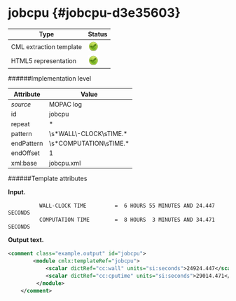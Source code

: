 # jobcpu {#jobcpu-d3e35603}


| Type                                                                                                                                                                                                  | Status                                                                                                                                                                                                |
|----|----|
| CML extraction template                                                                                                                                                                               | ![](/imgs/Total.png)                                                                                                                                                                                  |
| HTML5 representation                                                                                                                                                                                  | ![](/imgs/Total.png)                                                                                                                                                                                  |

######Implementation level

| Attribute                                                                                                                                                                                             | Value                                                                                                                                                                                                 |
|----|----|
| *source*                                                                                                                                                                                              | MOPAC log                                                                                                                                                                                             |
| id                                                                                                                                                                                                    | jobcpu                                                                                                                                                                                                |
| repeat                                                                                                                                                                                                | \*                                                                                                                                                                                                    |
| pattern                                                                                                                                                                                               | \\s\*WALL\\-CLOCK\\sTIME.\*                                                                                                                                                                           |
| endPattern                                                                                                                                                                                            | \\s\*COMPUTATION\\sTIME.\*                                                                                                                                                                            |
| endOffset                                                                                                                                                                                             | 1                                                                                                                                                                                                     |
| xml:base                                                                                                                                                                                              | jobcpu.xml                                                                                                                                                                                            |

######Template attributes

**Input.**

              WALL-CLOCK TIME         =  6 HOURS 55 MINUTES AND 24.447 SECONDS
              COMPUTATION TIME        =  8 HOURS  3 MINUTES AND 34.471 SECONDS
        

**Output text.**

```xml
<comment class="example.output" id="jobcpu">
        <module cmlx:templateRef="jobcpu">
            <scalar dictRef="cc:wall" units="si:seconds">24924.447</scalar>
            <scalar dictRef="cc:cputime" units="si:seconds">29014.471</scalar>
         </module>
    </comment>
```
